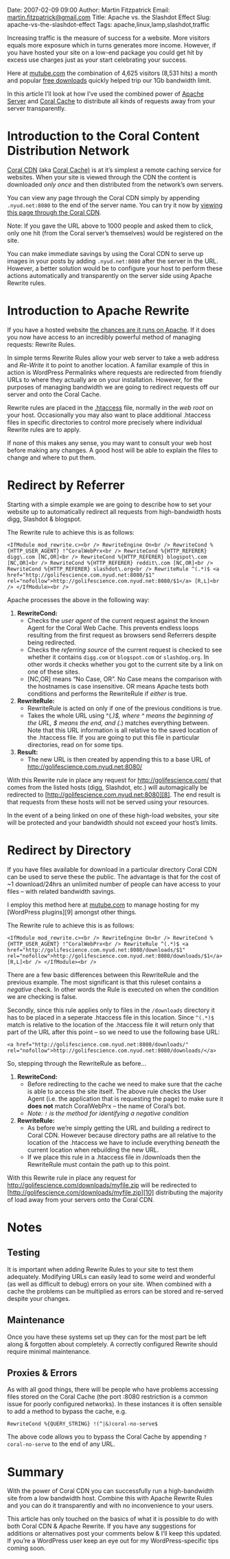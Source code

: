 Date: 2007-02-09 09:00
Author: Martin Fitzpatrick
Email: martin.fitzpatrick@gmail.com
Title: Apache vs. the Slashdot Effect
Slug: apache-vs-the-slashdot-effect
Tags: apache,linux,lamp,slashdot,traffic

Increasing traffic is the measure of success for a website. More visitors equals more exposure which in turns generates more income. However, if you have hosted your site on a low-end package you could get hit by excess use charges just as your start celebrating your success.

Here at [mutube.com][1] the combination of 4,625 visitors (8,531 hits) a month and popular [free downloads][2] quickly helped trip our 1Gb bandwidth limit.

In this article I’ll look at how I’ve used the combined power of [Apache Server][3] and [Coral Cache][4] to distribute all kinds of requests away from your server transparently.

<!-- PELICAN_END_SUMMARY -->


# Introduction to the Coral Content Distribution Network

[Coral CDN][4] (aka [Coral Cache)][4] is at it’s simplest a remote caching service for websites. When your site is viewed through the CDN the content is downloaded *only once* and then distributed from the network’s own servers.

You can view any page through the Coral CDN simply by appending `.nyud.net:8080` to the end of the server name. You can try it now by [viewing this page through the Coral CDN][5].

Note: If you gave the URL above to 1000 people and asked them to click, only one hit (from the Coral server’s themselves) would be registered on the site.

You can make immediate savings by using the Coral CDN to serve up images in your posts by adding `.nyud.net:8080` after the server in the URL. However, a better solution would be to configure your host to perform these actions automatically and transparently on the server side using Apache Rewrite rules.

# Introduction to Apache Rewrite

If you have a hosted website [the chances are it runs on Apache][6]. If it does you now have access to an incredibly powerful method of managing requests: Rewrite Rules.

In simple terms Rewrite Rules allow your web server to take a web address and *Re-Write* it to point to another location. A familiar example of this in action is WordPress Permalinks where requests are redirected from friendly URLs to where they actually are on your installation. However, for the purposes of managing bandwidth we are going to redirect requests off our server and onto the Coral Cache.

Rewrite rules are placed in the [.htaccess][7] file, normally in the *web root* on your host. Occasionally you may also want to place additional .htaccess files in specific directories to control more precisely where individual Rewrite rules are to apply.

If none of this makes any sense, you may want to consult your web host before making any changes. A good host will be able to explain the files to change and where to put them.

# Redirect by Referrer

Starting with a simple example we are going to describe how to set your website up to automatically redirect all requests from high-bandwidth hosts digg, Slashdot & blogspot.

The Rewrite rule to achieve this is as follows:

`<IfModule mod_rewrite.c><br />
RewriteEngine On<br />
RewriteCond %{HTTP_USER_AGENT} !^CoralWebPrx<br />
RewriteCond %{HTTP_REFERER} digg\.com [NC,OR]<br />
RewriteCond %{HTTP_REFERER} blogspot\.com [NC,OR]<br />
RewriteCond %{HTTP_REFERER} reddit\.com [NC,OR]<br />
RewriteCond %{HTTP_REFERER} slashdot\.org<br />
RewriteRule ^(.*)$ <a href="http://golifescience.com.nyud.net:8080/$1" rel="nofollow">http://golifescience.com.nyud.net:8080/$1</a> [R,L]<br />
</IfModule><br />
`

Apache processes the above in the following way:

1.  **RewriteCond:** 
    *   Checks the *user agent* of the current request against the known Agent for the Coral Web Cache. This prevents endless loops resulting from the first request as browsers send Referrers despite being redirected.
    *   Checks the *referring source* of the current request is checked to see whether it contains `digg.com` or `blogspot.com` or `slashdog.org`. In other words it checks whether you got to the current site by a link on one of these sites.
    *   [NC,OR] means “No Case, OR”. No Case means the comparison with the hostnames is case insensitive. OR means Apache tests both conditions and performs the RewriteRule if *either* is true.</em>
2.  **RewriteRule:** 
    *   RewriteRule is acted on only if one of the previous conditions is true.
    *   Takes the whole URL using ^(.*)$, where ^ means the beginning of the URL, $ means the end, and (.*) matches everything between. Note that this URL information is all relative to the saved location of the .htaccess file. If you are going to put this file in particular directories, read on for some tips.
3.  **Result:** 
    *   The new URL is then created by appending this to a base URL of <http://golifescience.com.nyud.net:8080/>

With this Rewrite rule in place any request for <http://golifescience.com/> that comes from the listed hosts (digg, Slashdot, etc.) will automagically be redirected to [http://golifescience.com.nyud.net:8080][8]. The end result is that requests from these hosts will not be served using your resources.

In the event of a being linked on one of these high-load websites, your site will be protected and your bandwidth should not exceed your host’s limits.

# Redirect by Directory

If you have files available for download in a particular directory Coral CDN can be used to serve these the public. The advantage is that for the cost of ~1 download/24hrs an unlimited number of people can have access to your files – with related bandwidth savings.

I employ this method here at [mutube.com][1] to manage hosting for my [WordPress plugins][9] amongst other things.

The Rewrite rule to achieve this is as follows:

`<IfModule mod_rewrite.c><br />
RewriteEngine On<br />
RewriteCond %{HTTP_USER_AGENT} !^CoralWebPrx<br />
RewriteRule ^(.*)$ <a href="http://golifescience.com.nyud.net:8080/downloads/$1" rel="nofollow">http://golifescience.com.nyud.net:8080/downloads/$1</a> [R,L]<br />
</IfModule><br />
`

There are a few basic differences between this RewriteRule and the previous example. The most significant is that this ruleset contains a *negative* check. In other words the Rule is executed on when the condition we are checking is false.

Secondly, since this rule applies only to files in the `/downloads` directory it has to be placed in a seperate .htaccess file in this location. Since `^(.*)$` match is relative to the location of the .htaccess file it will return only that part of the URL after this point – so we need to use the following base URL:

`<a href="http://golifescience.com.nyud.net:8080/downloads/" rel="nofollow">http://golifescience.com.nyud.net:8080/downloads/</a>`

So, stepping through the RewriteRule as before…

1.  **RewriteCond:** 
    *   Before redirecting to the cache we need to make sure that the cache is able to access the site itself. The above rule checks the User Agent (i.e. the application that is requesting the page) to make sure it **does not** match CoralWebPrx – the name of Coral’s bot.
    *   *Note: `!` is the method for identifying a negative condition*
2.  **RewriteRule:** 
    *   As before we’re simply getting the URL and building a redirect to Coral CDN. However because directory paths are all relative to the location of the .htaccess we have to include everything *beneath* the current location when rebuilding the new URL.
    *   If we place this rule in a .htaccess file in /downloads then the RewriteRule must contain the path up to this point.

With this Rewrite rule in place any request for <http://golifescience.com/downloads/myfile.zip> will be redirected to [http://golifescience.com/downloads/myfile.zip][10] distributing the majority of load away from your servers onto the Coral CDN.

# Notes

## Testing

It is important when adding Rewrite Rules to your site to test them adequately. Modifying URLs can easily lead to some weird and wonderful (as well as difficult to debug) errors on your site. When combined with a cache the problems can be multiplied as errors can be stored and re-served despite your changes.

## Maintenance

Once you have these systems set up they can for the most part be left along & forgotten about completely. A correctly configured Rewrite should require minimal maintenance.

## Proxies & Errors

As with all good things, there will be people who have problems accessing files stored on the Coral Cache (the port :8080 restriction is a common issue for poorly configured networks). In these instances it is often sensible to add a method to bypass the cache, e.g.

`RewriteCond %{QUERY_STRING} !(^|&)coral-no-serve$`

The above code allows you to bypass the Coral Cache by appending `?coral-no-serve` to the end of any URL. 

# Summary

With the power of Coral CDN you can successfully run a high-bandwidth site from a low bandwidth host. Combine this with Apache Rewrite Rules and you can do it transparently and with no inconvenience to your users.

This article has only touched on the basics of what it is possible to do with both Coral CDN & Apache Rewrite. If you have any suggestions for additions or alternatives post your comments below & I’ll keep this updated. If you’re a WordPress user keep an eye out for my WordPress-specific tips coming soon.

 [1]: http://golifescience.com
 [2]: http://golifescience.com/projects/wordpress/
 [3]: http://www.apache.org
 [4]: http://www.coralcdn.org
 [5]: http://golifescience.com.nyud.net:8080/articles/wordpress-vs-the-digg-effect
 [6]: http://news.netcraft.com/archives/web_server_survey.html
 [7]: http://javascriptkit.com/howto/htaccess.shtml
 [8]: http://golifescience.com.nyud.net:8080/
 [10]: http://golifescience.com.nyud.net:8080/downloads/myfile.zip
